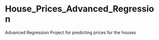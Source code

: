 # House_Prices_Advanced_Regression
Advanced Regression Project for predicting prices for the houses
